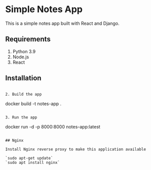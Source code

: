 # Simple Notes App
This is a simple notes app built with React and Django.

## Requirements
1. Python 3.9
2. Node.js
3. React   

## Installation
```

2. Build the app
``` 
docker build -t notes-app .
```

3. Run the app
```
docker run -d -p 8000:8000 notes-app:latest
```

## Nginx

Install Nginx reverse proxy to make this application available

`sudo apt-get update`
`sudo apt install nginx`
